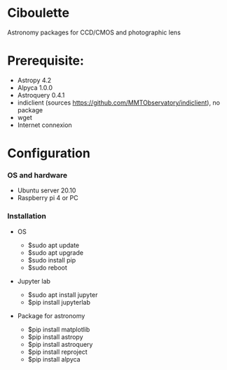 # Ciboulette
Astronomy packages for CCD/CMOS and photographic lens

# Prerequisite:
  - Astropy 4.2
  - Alpyca 1.0.0
  - Astroquery 0.4.1
  - indiclient (sources https://github.com/MMTObservatory/indiclient), no package 
  - wget
  - Internet connexion

# Configuration
### OS and hardware
  - Ubuntu server 20.10
  - Raspberry pi 4 or PC
  
### Installation
  - OS
     - $sudo apt update
     - $sudo apt upgrade
     - $sudo install pip
     - $sudo reboot
      
  - Jupyter lab
     - $sudo apt install jupyter
     - $pip install jupyterlab
      
  
  - Package for astronomy
     - $pip install matplotlib
     - $pip install astropy
     - $pip install astroquery
     - $pip install reproject
     - $pip install alpyca
      